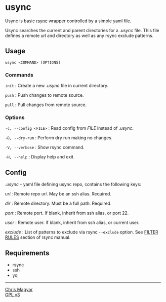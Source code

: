 # usync

Usync is basic [rsync][rsync] wrapper controlled by a simple yaml file.

Usync searches the current and parent directories for a *.usync* file. This
file defines a remote url and directory as well as any rsync exclude patterns.

## Usage

    usync <COMMAND> [OPTIONS]

### Commands
`init`
: Create a new *.usync* file in current directory.

`push`
: Push changes to remote source.

`pull`
: Pull changes from remote source.

### Options
`-c, --config <FILE>`
: Read config from *FILE* instead of *.usync*.

`-D, --dry-run`
: Perform dry run making no changes.

`-V, --verbose`
: Show rsync command.

`-H, --help`
: Display help and exit.

## Config
*.usync* - yaml file defining usync repo, contains the following keys:

*url*
: Remote repo url. May be an ssh alias. Required.

*dir*
: Remote directory. Must be a full path. Required.

*port*
: Remote port. If blank, inherit from ssh alias, or port 22.

*user*
: Remote user. If blank, inherit from ssh alias, or current user.

*exclude*
: List of patterns to exclude via rsync `--exclude` option. See
  [FILTER RULES][rules] section of rsync manual.

## Requirements
- rsync
- ssh
- yq

----
[Chris Magyar](https://mags.zone)\
[GPL v3](https://www.gnu.org/licenses/gpl-3.0)

[rsync]: https://github.com/WayneD/rsync
[rules]: https://man7.org/linux/man-pages/man1/rsync.1.html#FILTER_RULES

<!--metadata:
author: Chris Magyar <c.magyar.ec@gmail.com>
description: Automated rsync wrapper written in bash.
keywords: usync, rsync, bash
css: ../css/main.css
-->
